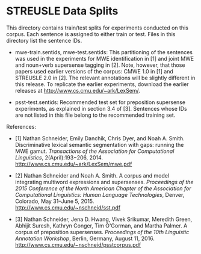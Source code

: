 STREUSLE Data Splits
====================

This directory contains train/test splits for experiments conducted on this corpus.
Each sentence is assigned to either train or test. Files in this directory
list the sentence IDs.

- mwe-train.sentids, mwe-test.sentids: This partitioning of the sentences was used in the experiments for MWE identification in [1] and joint MWE and noun+verb supersense tagging in [2]. Note, however, that those papers used earlier versions of the corpus: CMWE 1.0 in [1] and STREUSLE 2.0 in [2]. The relevant annotations will be slightly different in this release. To replicate the earlier experiments, download the earlier releases at http://www.cs.cmu.edu/~ark/LexSem/.

- psst-test.sentids: Recommended test set for preposition supersense experiments, as explained in section 3.4 of [3]. Sentences whose IDs are not listed in this file belong to the recommended training set.

References:

- [1] Nathan Schneider, Emily Danchik, Chris Dyer, and Noah A. Smith. Discriminative lexical semantic segmentation with gaps: running the MWE gamut. _Transactions of the Association for Computational Linguistics_, 2(April):193−206, 2014. http://www.cs.cmu.edu/~ark/LexSem/mwe.pdf

- [2] Nathan Schneider and Noah A. Smith. A corpus and model integrating multiword expressions and supersenses. _Proceedings of the 2015 Conference of the North American Chapter of the Association for Computational Linguistics: Human Language Technologies_, Denver, Colorado, May 31–June 5, 2015. <http://www.cs.cmu.edu/~nschneid/sst.pdf>

- [3] Nathan Schneider, Jena D. Hwang, Vivek Srikumar, Meredith Green, Abhijit Suresh, Kathryn Conger, Tim O'Gorman, and Martha Palmer. A corpus of preposition supersenses. _Proceedings of the 10th Linguistic Annotation Workshop_, Berlin, Germany, August 11, 2016. <http://www.cs.cmu.edu/~nschneid/psstcorpus.pdf>

